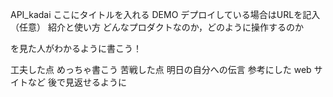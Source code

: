 API_kadai
ここにタイトルを入れる
DEMO
デプロイしている場合はURLを記入（任意）
紹介と使い方
どんなプロダクトなのか，どのように操作するのか

を見た人がわかるように書こう！

工夫した点
めっちゃ書こう
苦戦した点
明日の自分への伝言
参考にした web サイトなど
後で見返せるように
